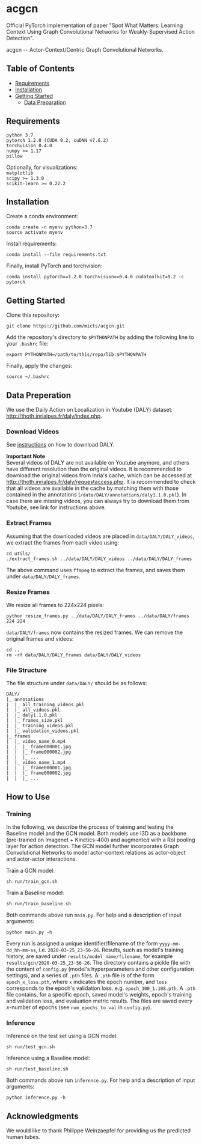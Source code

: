 # acgcn

Official PyTorch implementation of paper "Spot What Matters: Learning Context Using Graph Convolutional Networks for Weakly-Supervised Action Detection".

acgcn -- Actor-Context/Centric Graph Convolutional Networks. 

## Table of Contents  
* [Requirements](#requirements)  
* [Installation](#installation)
* [Getting Started](#gettingstarted)
  * [Data Preparation](#datapreparation)

<a name="requirements"/>    

## Requirements    

`python 3.7`  
`pytorch 1.2.0 (CUDA 9.2, cuDNN v7.6.2)`  
`torchvision 0.4.0`    
`numpy >= 1.17`  
`pillow`

Optionally, for visualizations:  
`matplotlib`    
`scipy >= 1.3.0`       
`scikit-learn >= 0.22.2`     

<a name="installation"/>      

## Installation

Create a conda environment:

```
conda create -n myenv python=3.7
source activate myenv
```

Install requirements:

```
conda install --file requirements.txt
```

Finally, install PyTorch and torchvision:

```
conda install pytorch==1.2.0 torchvision==0.4.0 cudatoolkit=9.2 -c pytorch
```

<a name="gettingstarted"/>      

## Getting Started

Clone this repository:

``` 
git clone https://github.com/micts/acgcn.git
```

Add the repository's directory to `$PYTHONPATH` by adding the following line to your `.bashrc` file:

```
export PYTHONPATH=/path/to/this/repo/lib:$PYTHONPATH
```

Finally, apply the changes:

```
source ~/.bashrc
```


## Data Preperation

We use the Daily Action on Localization in Youtube (DALY) dataset: http://thoth.inrialpes.fr/daly/index.php.

### Download Videos

See [instructions](http://thoth.inrialpes.fr/daly/getdaly.php) on how to download DALY.

**Important Note**    
Several videos of DALY are not available on Youtube anymore, and others have different resolution than the original videos. It is recommended to download the original videos from Inria's cache, which can be accessed at http://thoth.inrialpes.fr/daly/requestaccess.php. It is recommended to check that all videos are available in the cache by matching them with those contained in the annotations (`/data/DALY/annotations/daly1.1.0.pkl`). In case there are missing videos, you can always try to download them from Youtube, see link for instructions above.

### Extract Frames

Assuming that the downloaded videos are placed in `data/DALY/DALY_videos`, we extract the frames from each video using:

```
cd utils/
./extract_frames.sh ../data/DALY/DALY_videos ../data/DALY/DALY_frames 
```

The above command uses `ffmpeg` to extract the frames, and saves them under `data/DALY/DALY_frames`.

### Resize Frames

We resize all frames to 224x224 pixels:

```
python resize_frames.py ../data/DALY/DALY_frames ../data/DALY/frames 224 224
```

`data/DALY/frames` now contains the resized frames. We can remove the original frames and videos:

``` 
cd ..
rm -rf data/DALY/DALY_frames data/DALY/DALY_videos
```

### File Structure

The file structure under `data/DALY/` should be as follows:

```
DALY/
|_ annotations
|  |_ all_training_videos.pkl
|  |_ all_videos.pkl
|  |_ daly1.1.0.pkl
|  |_ frames_size.pkl
|  |_ training_videos.pkl
|  |_ validation_videos.pkl
|_ frames  
|  |_ video_name_0.mp4
|  |  |_ frame000001.jpg
|  |  |_ frame000002.jpg
|  |  |_ ...
|  |_ video_name_1.mp4
|  |  |_ frame000001.jpg
|  |  |_ frame000002.jpg
|  |  |_ ...
```

## How to Use

### Training

In the following, we describe the process of training and testing the Baseline model and the GCN model. Both models use I3D as a backbone (pre-trained on Imagenet + Kinetics-400) and augmented with a RoI pooling layer for action detection. The GCN model further incorporates Graph Convolutional Networks to model actor-context relations as actor-object and actor-actor interactions.

Train a GCN model:
```
sh run/train_gcn.sh
```

Train a Baseline model:
```
sh run/train_baseline.sh
```

Both commands above run `main.py`. For help and a description of input arguments:

```
python main.py -h
```

Every run is assigned a unique identifier/filename of the form `yyyy-mm-dd_hh-mm-ss`, i.e. `2020-03-25_23-56-26`. Results, such as model's training history, are saved under `results/model_name/filename`, for example `results/gcn/2020-03-25_23-56-26`. The directory contains a pickle file with the content of `config.py` (model's hyperparameters and other configuration settings), and a series of `.pth` files. A `.pth` file is of the form `epoch_x_loss.pth`, where `x` indicates the epoch number, and `loss` corresponds to the epoch's validation loss. e.g. `epoch_300_1.108.pth`. A `.pth` file contains, for a specific epoch, saved model's weights, epoch's training and validation loss, and evaluation metric results. The files are saved every *x*-number of epochs (see `num_epochs_to_val` in `config.py`). 

### Inference  

Inference on the test set using a GCN model:

```
sh run/test_gcn.sh
```

Inference using a Baseline model:

```
sh run/test_baseline.sh
```

Both commands above run `inference.py`. For help and a description of input arguments:

```
python inference.py -h
```


## Acknowledgments

We would like to thank Philippe Weinzaepfel for providing us the predicted human tubes.  










